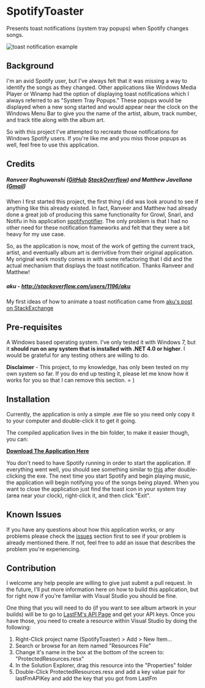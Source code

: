 SpotifyToaster
==============

Presents toast notifications (system tray popups) when Spotify changes songs.

![toast notification example](https://raw.githubusercontent.com/aauren/SpotifyToaster/master/images/toastNotificationExample.png)

## Background
I'm an avid Spotify user, but I've always felt that it was missing a way to identify the songs as they changed. Other applications like Windows Media Player or Winamp had the option of displaying toast notifications which I always referred to as "System Tray Popups." These popups would be displayed when a new song started and would appear near the clock on the Windows Menu Bar to give you the name of the artist, album, track number, and track title along with the album art.

So with this project I've attempted to recreate those notifications for Windows Spotify users. If you're like me and you miss those popups as well, feel free to use this application.

## Credits
##### Ranveer Raghuwanshi ([GitHub](https://github.com/ranveer5289) [StackOverflow](http://stackoverflow.com/users/776084/ranrag)) and Matthew Javellana ([Gmail](mmjavellana@gmail.com))
When I first started this project, the first thing I did was look around to see if anything like this already existed. In fact, Ranveer and Matthew had already done a great job of producing this same functionality for Growl, Snarl, and Notifu in his application [spotifynotifier](https://code.google.com/p/spotifynotifier/). The only problem is that I had no other need for these notification frameworks and felt that they were a bit heavy for my use case.

So, as the application is now, most of the work of getting the current track, artist, and eventually album art is derrivitive from their original application. My original work mostly comes in with some refactoring that I did and the actual mechanism that displays the toast notification. Thanks Ranveer and Matthew!

##### aku - http://stackoverflow.com/users/1196/aku
My first ideas of how to animate a toast notification came from [aku's post on StackExchange](http://stackoverflow.com/questions/461184/toast-style-popup-for-my-application)

## Pre-requisites
A Windows based operating system. I've only tested it with Windows 7, but it **should run on any system that is installed with .NET 4.0 or higher**. I would be grateful for any testing others are willing to do.

**Disclaimer** - This project, to my knowledge, has only been tested on my own system so far. If you do end up testing it, please let me know how it works for you so that I can remove this section. = )

## Installation
Currently, the application is only a simple .exe file so you need only copy it to your computer and double-click it to get it going.

The compiled application lives in the bin folder, to make it easier though, you can:

**[Download The Application Here](https://github.com/aauren/SpotifyToaster/blob/master/bin/Release/SpotifyToaster.exe?raw=true)**

You don't need to have Spotify running in order to start the application. If everything went well, you should see something similar to [this](https://github.com/aauren/SpotifyToaster/blob/master/images/toastStartupNotificationExample.png) after double-clicking the exe. The next time you start Spotify and begin playing music, the application will begin notifying you of the songs being played. When you want to close the application just find the toast icon in your system tray (area near your clock), right-click it, and then click "Exit".

## Known Issues
If you have any questions about how this application works, or any problems please check the [issues](https://github.com/aauren/SpotifyToaster/issues) section first to see if your problem is already mentioned there. If not, feel free to add an issue that describes the problem you're experiencing.

## Contribution
I welcome any help people are willing to give just submit a pull request. In the future, I'll put more information here on how to build this application, but for right now if you're familiar with Visual Studio you should be fine.

One thing that you will need to do (if you want to see album artwork in your builds) will be to go to [LastFM's API Page](http://www.last.fm/api) and get your API keys. Once you have those, you need to create a resource within Visual Studio by doing the following:

1. Right-Click project name (SpotifyToaster) > Add > New Item...
2. Search or browse for an item named "Resources File"
3. Change it's name in the box at the bottom of the screen to: "ProtectedResources.resx"
4. In the Solution Explorer, drag this resource into the "Properties" folder
5. Double-Click ProtectedResources.resx and add a key value pair for lastFmAPIKey and add the key that you got from LastFm
